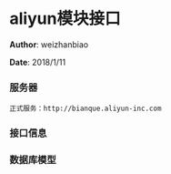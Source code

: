 # aliyun模块接口

**Author**: weizhanbiao

**Date**: 2018/1/11

### 服务器

    正式服务：http://bianque.aliyun-inc.com

### 接口信息

### 数据库模型

